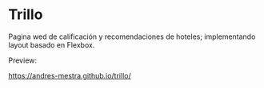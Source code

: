 # Trillo

Pagina wed de calificación y recomendaciones de hoteles; implementando layout basado en Flexbox.

Preview:

https://andres-mestra.github.io/trillo/
